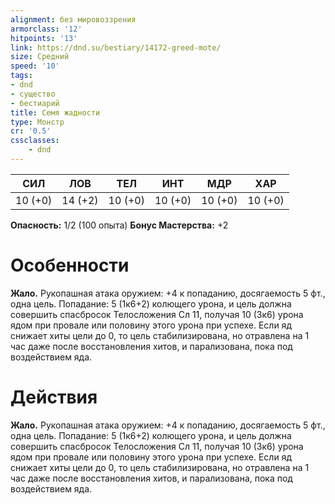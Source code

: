 ```yaml
---
alignment: без мировоззрения
armorclass: '12'
hitpoints: '13'
link: https://dnd.su/bestiary/14172-greed-mote/
size: Средний
speed: '10'
tags:
- dnd
- существо
- бестиарий
title: Семя жадности
type: Монстр
cr: '0.5'
cssclasses:
    - dnd
---
```



| СИЛ | ЛОВ | ТЕЛ | ИНТ | МДР | ХАР |
|---|---|---|---|---|---|
| 10 (+0) | 14 (+2) | 10 (+0) | 10 (+0) | 10 (+0) | 10 (+0) |
**Опасность:** 1/2 (100 опыта)
**Бонус Мастерства:** +2


# Особенности
**Жало.** Рукопашная атака оружием: +4 к попаданию, досягаемость 5 фт., одна цель. Попадание: 5 (1к6+2) колющего урона, и цель должна совершить спасбросок Телосложения Сл 11, получая 10 (3к6) урона ядом при провале или половину этого урона при успехе. Если яд снижает хиты цели до 0, то цель стабилизирована, но отравлена на 1 час даже после восстановления хитов, и парализована, пока под воздействием яда.


# Действия
**Жало.** Рукопашная атака оружием: +4 к попаданию, досягаемость 5 фт., одна цель. Попадание: 5 (1к6+2) колющего урона, и цель должна совершить спасбросок Телосложения Сл 11, получая 10 (3к6) урона ядом при провале или половину этого урона при успехе. Если яд снижает хиты цели до 0, то цель стабилизирована, но отравлена на 1 час даже после восстановления хитов, и парализована, пока под воздействием яда.